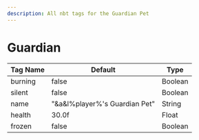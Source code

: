```yaml
---
description: All nbt tags for the Guardian Pet
---
```



# Guardian

| Tag Name     | Default                                                            | Type                                         |
| - | - | - |
| burning | false | Boolean |
| silent | false | Boolean |
| name | "&a&l%player%'s Guardian Pet" | String |
| health | 30.0f | Float |
| frozen | false | Boolean |
